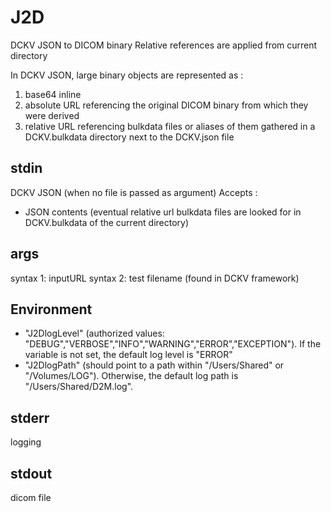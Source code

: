 # J2D

DCKV JSON to DICOM binary
Relative references are applied from current directory 

In DCKV JSON, large binary objects are represented as :
1)  base64 inline
2)  absolute URL referencing the original DICOM binary from which they were derived
3)  relative URL referencing bulkdata files or aliases of them gathered in a DCKV.bulkdata directory next to the DCKV.json file

## stdin
DCKV JSON (when no file is passed as argument)
Accepts :
- JSON contents (eventual relative url bulkdata files are looked for in DCKV.bulkdata of the current directory)

## args
syntax 1: inputURL
syntax 2: test filename (found in DCKV framework)

## Environment
- "J2DlogLevel" (authorized values: "DEBUG","VERBOSE","INFO","WARNING","ERROR","EXCEPTION"). If the variable is not set, the default log level is "ERROR"
- "J2DlogPath" (should point to a path within "/Users/Shared" or "/Volumes/LOG"). Otherwise, the default log path is "/Users/Shared/D2M.log".


## stderr
logging

## stdout
dicom file
